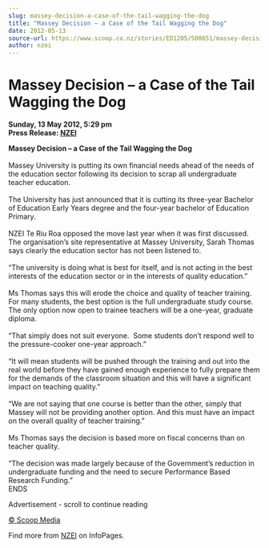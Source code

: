 ```yaml
---
slug: massey-decision-a-case-of-the-tail-wagging-the-dog
title: "Massey Decision – a Case of the Tail Wagging the Dog"
date: 2012-05-13
source-url: https://www.scoop.co.nz/stories/ED1205/S00051/massey-decision-a-case-of-the-tail-wagging-the-dog.htm
author: nzei
---
```

Massey Decision – a Case of the Tail Wagging the Dog
====================================================

**Sunday, 13 May 2012, 5:29 pm**  
**Press Release: [NZEI](https://info.scoop.co.nz/NZEI)**

**Massey Decision – a Case of the Tail Wagging the Dog**  
   
Massey University is putting its own financial needs ahead of the needs of the education sector following its decision to scrap all undergraduate teacher education.  
   
The University has just announced that it is cutting its three-year Bachelor of Education Early Years degree and the four-year bachelor of Education Primary.  
   
NZEI Te Riu Roa opposed the move last year when it was first discussed.  The organisation’s site representative at Massey University, Sarah Thomas says clearly the education sector has not been listened to.  
   
“The university is doing what is best for itself, and is not acting in the best interests of the education sector or in the interests of quality education.”  
   
Ms Thomas says this will erode the choice and quality of teacher training.  For many students, the best option is the full undergraduate study course. The only option now open to trainee teachers will be a one-year, graduate diploma.  
   
“That simply does not suit everyone.  Some students don’t respond well to the pressure-cooker one-year approach.”  
   
“It will mean students will be pushed through the training and out into the real world before they have gained enough experience to fully prepare them for the demands of the classroom situation and this will have a significant impact on teaching quality.”  
   
“We are not saying that one course is better than the other, simply that Massey will not be providing another option. And this must have an impact on the overall quality of teacher training.”  
   
Ms Thomas says the decision is based more on fiscal concerns than on teacher quality.  
   
“The decision was made largely because of the Government’s reduction in undergraduate funding and the need to secure Performance Based Research Funding.”  
ENDS

Advertisement - scroll to continue reading





[© Scoop Media](http://www.scoop.co.nz/about/terms.html)

Find more from [NZEI](https://info.scoop.co.nz/NZEI) on InfoPages.